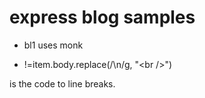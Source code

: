 # express blog samples

- bl1 uses monk

- !=item.body.replace(/\n/g, "\<br />")

is the code to line breaks.

